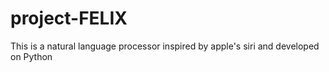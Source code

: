# project-FELIX
This is a natural language processor inspired by apple's siri  and developed on Python
